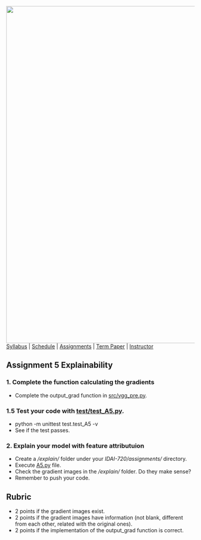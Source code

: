 [<img width=900 src="../img/title.png?raw=yes">](../README.md)   
[Syllabus](../README.md) |
[Schedule](../schedule.md) |
[Assignments](README.md) |
[Term Paper](../termpaper/README.md) |
[Instructor](http://zhe-yu.github.io) 

## Assignment 5 Explainability
### 1. Complete the function calculating the gradients
- Complete the output_grad function in [src/vgg_pre.py](src/vgg_pre.py#L140).
  
### 1.5 Test your code with [test/test_A5.py](test/test_A5.py).
- python -m unittest test.test_A5 -v
- See if the test passes.

### 2. Explain your model with feature attributuion
- Create a _/explain/_ folder under your _IDAI-720/assignments/_ directory.
- Execute [A5.py](src/A5.py) file.
- Check the gradient images in the _/explain/_ folder. Do they make sense?
- Remember to push your code.

## Rubric
- 2 points if the gradient images exist.
- 2 points if the gradient images have information (not blank, different from each other, related with the original ones).
- 2 points if the implementation of the output_grad function is correct.
